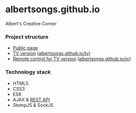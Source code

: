 # albertsongs.github.io

Albert's Creative Corner

### Project structure

* [Public page](https://albertsongs.github.io)
* [TV version](https://albertsongs.github.io/tv) ([albertsongs.github.io/tv](https://github.com/albertsongs/tv))
* [Remote control for TV version](https://albertsongs.github.io/rc) ([albertsongs.github.io/rc](https://github.com/albertsongs/rc))

### Technology stack

* HTML5
* CSS3
* ES6
* AJAX & [REST API](https://github.com/albertsongs/VideoReceiversManager)
* StompJS & SockJS